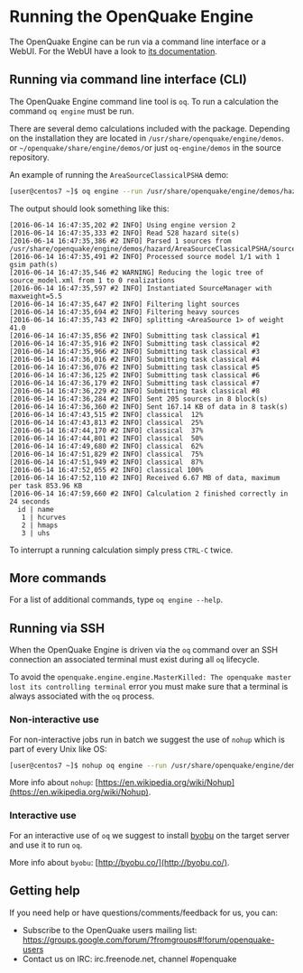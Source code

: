 # Running the OpenQuake Engine

The OpenQuake Engine can be run via a command line interface or a WebUI. For the WebUI have a look to [its documentation](server.md).

## Running via command line interface (CLI)

The OpenQuake Engine command line tool is `oq`. To run a calculation the command `oq engine` must be run.

There are several demo calculations included with the package. Depending on the installation they are located in `/usr/share/openquake/engine/demos`. or `~/openquake/share/engine/demos/`or just `oq-engine/demos` in the source repository.

An example of running the `AreaSourceClassicalPSHA` demo:
```bash
[user@centos7 ~]$ oq engine --run /usr/share/openquake/engine/demos/hazard/AreaSourceClassicalPSHA/job.ini
```
The output should look something like this:

```
[2016-06-14 16:47:35,202 #2 INFO] Using engine version 2
[2016-06-14 16:47:35,333 #2 INFO] Read 528 hazard site(s)
[2016-06-14 16:47:35,386 #2 INFO] Parsed 1 sources from /usr/share/openquake/engine/demos/hazard/AreaSourceClassicalPSHA/source_model.xml
[2016-06-14 16:47:35,491 #2 INFO] Processed source model 1/1 with 1 gsim path(s)
[2016-06-14 16:47:35,546 #2 WARNING] Reducing the logic tree of source_model.xml from 1 to 0 realizations
[2016-06-14 16:47:35,597 #2 INFO] Instantiated SourceManager with maxweight=5.5
[2016-06-14 16:47:35,647 #2 INFO] Filtering light sources
[2016-06-14 16:47:35,694 #2 INFO] Filtering heavy sources
[2016-06-14 16:47:35,743 #2 INFO] splitting <AreaSource 1> of weight 41.0
[2016-06-14 16:47:35,856 #2 INFO] Submitting task classical #1
[2016-06-14 16:47:35,916 #2 INFO] Submitting task classical #2
[2016-06-14 16:47:35,966 #2 INFO] Submitting task classical #3
[2016-06-14 16:47:36,016 #2 INFO] Submitting task classical #4
[2016-06-14 16:47:36,076 #2 INFO] Submitting task classical #5
[2016-06-14 16:47:36,125 #2 INFO] Submitting task classical #6
[2016-06-14 16:47:36,179 #2 INFO] Submitting task classical #7
[2016-06-14 16:47:36,229 #2 INFO] Submitting task classical #8
[2016-06-14 16:47:36,284 #2 INFO] Sent 205 sources in 8 block(s)
[2016-06-14 16:47:36,360 #2 INFO] Sent 167.14 KB of data in 8 task(s)
[2016-06-14 16:47:43,515 #2 INFO] classical  12%
[2016-06-14 16:47:43,813 #2 INFO] classical  25%
[2016-06-14 16:47:44,170 #2 INFO] classical  37%
[2016-06-14 16:47:44,801 #2 INFO] classical  50%
[2016-06-14 16:47:49,680 #2 INFO] classical  62%
[2016-06-14 16:47:51,829 #2 INFO] classical  75%
[2016-06-14 16:47:51,949 #2 INFO] classical  87%
[2016-06-14 16:47:52,055 #2 INFO] classical 100%
[2016-06-14 16:47:52,110 #2 INFO] Received 6.67 MB of data, maximum per task 853.96 KB
[2016-06-14 16:47:59,660 #2 INFO] Calculation 2 finished correctly in 24 seconds
  id | name
   1 | hcurves
   2 | hmaps
   3 | uhs
```

To interrupt a running calculation simply press `CTRL-C` twice.

## More commands
For a list of additional commands, type `oq engine --help`.

## Running via SSH

When the OpenQuake Engine is driven via the `oq` command over an SSH connection an associated terminal must exist during all `oq` lifecycle.

To avoid the `openquake.engine.engine.MasterKilled: The openquake master lost its controlling terminal` error you must make sure that a terminal is always associated with the `oq` process.

### Non-interactive use

For non-interactive jobs run in batch we suggest the use of `nohup` which is part of every Unix like OS:

```bash
[user@centos7 ~]$ nohup oq engine --run /usr/share/openquake/engine/demos/hazard/AreaSourceClassicalPSHA/job.ini &> /tmp/calc.log &
```

More info about `nohup`: [https://en.wikipedia.org/wiki/Nohup](https://en.wikipedia.org/wiki/Nohup).

### Interactive use

For an interactive use of `oq` we suggest to install [byobu](http://byobu.co/) on the target server and use it to run `oq`.

More info about `byobu`: [http://byobu.co/](http://byobu.co/).

## Getting help
If you need help or have questions/comments/feedback for us, you can:
  * Subscribe to the OpenQuake users mailing list: https://groups.google.com/forum/?fromgroups#!forum/openquake-users
  * Contact us on IRC: irc.freenode.net, channel #openquake
